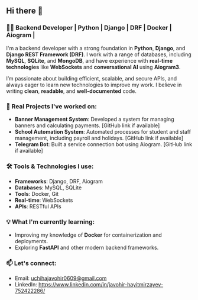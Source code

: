 ## Hi there 👋

### 👨‍💻 Backend Developer | Python | Django | DRF | Docker | Aiogram |

I'm a backend developer with a strong foundation in **Python**, **Django**, and **Django REST Framework (DRF)**. I work with a range of databases, including **MySQL**, **SQLite**, and **MongoDB**, and have experience with **real-time technologies** like **WebSockets** and **conversational AI** using **Aiogram3**.

I’m passionate about building efficient, scalable, and secure APIs, and always eager to learn new technologies to improve my work. I believe in writing **clean**, **readable**, and **well-documented** code.

### 🚀 Real Projects I've worked on:
- **Banner Management System**: Developed a system for managing banners and calculating payments. [GitHub link if available]
- **School Automation System**: Automated processes for student and staff management, including payroll and holidays. [GitHub link if available]
- **Telegram Bot**: Built a service connection bot using Aiogram. [GitHub link if available]

### 🛠️ Tools & Technologies I use:
- **Frameworks**: Django, DRF, Aiogram
- **Databases**: MySQL, SQLite
- **Tools**: Docker, Git
- **Real-time**: WebSockets
- **APIs**: RESTful APIs

### 💡 What I'm currently learning:
- Improving my knowledge of **Docker** for containerization and deployments.
- Exploring **FastAPI** and other modern backend frameworks.

<!-- ### 📊 GitHub Stats:
![nyctophile0609's GitHub stats](https://github-readme-stats.vercel.app/api?username=nyctophile0609&show_icons=true&theme=radical)
-->

### 📫 Let's connect:
- Email: uchihajavohir0609@gmail.com
- LinkedIn: https://www.linkedin.com/in/javohir-hayitmirzayev-752422286/
